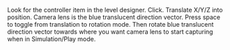 Look for the controller item in the level designer. Click. Translate X/Y/Z into position. Camera lens is the blue translucent direction vector. Press space to toggle from translation to rotation mode. Then rotate blue translucent direction vector towards where you want camera lens to start capturing when in Simulation/Play mode.